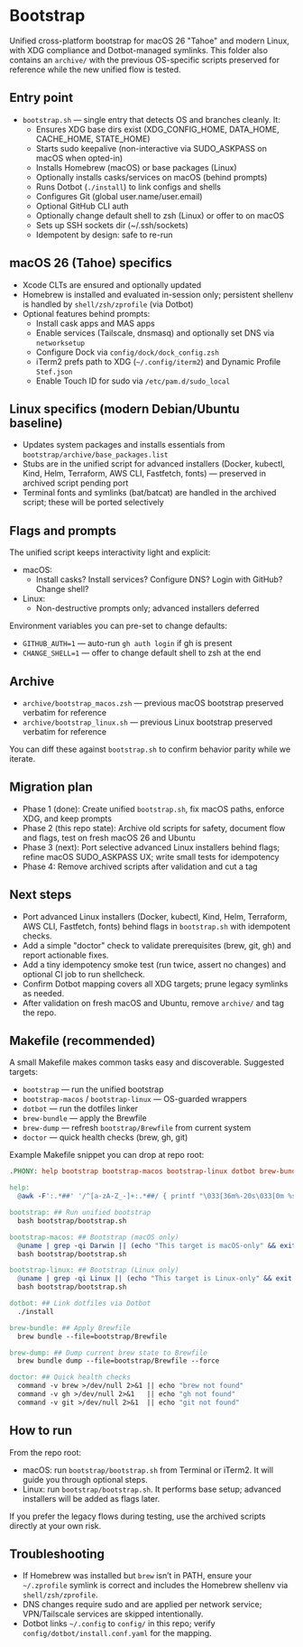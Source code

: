 # Bootstrap

Unified cross-platform bootstrap for macOS 26 "Tahoe" and modern Linux, with XDG compliance and Dotbot-managed symlinks. This folder also contains an `archive/` with the previous OS-specific scripts preserved for reference while the new unified flow is tested.

## Entry point

- `bootstrap.sh` — single entry that detects OS and branches cleanly. It:
  - Ensures XDG base dirs exist (XDG_CONFIG_HOME, DATA_HOME, CACHE_HOME, STATE_HOME)
  - Starts sudo keepalive (non-interactive via SUDO_ASKPASS on macOS when opted-in)
  - Installs Homebrew (macOS) or base packages (Linux)
  - Optionally installs casks/services on macOS (behind prompts)
  - Runs Dotbot (`./install`) to link configs and shells
  - Configures Git (global user.name/user.email)
  - Optional GitHub CLI auth
  - Optionally change default shell to zsh (Linux) or offer to on macOS
  - Sets up SSH sockets dir (~/.ssh/sockets)
  - Idempotent by design: safe to re-run

## macOS 26 (Tahoe) specifics

- Xcode CLTs are ensured and optionally updated
- Homebrew is installed and evaluated in-session only; persistent shellenv is handled by `shell/zsh/zprofile` (via Dotbot)
- Optional features behind prompts:
  - Install cask apps and MAS apps
  - Enable services (Tailscale, dnsmasq) and optionally set DNS via `networksetup`
  - Configure Dock via `config/dock/dock_config.zsh`
  - iTerm2 prefs path to XDG (`~/.config/iterm2`) and Dynamic Profile `Stef.json`
  - Enable Touch ID for sudo via `/etc/pam.d/sudo_local`

## Linux specifics (modern Debian/Ubuntu baseline)

- Updates system packages and installs essentials from `bootstrap/archive/base_packages.list`
- Stubs are in the unified script for advanced installers (Docker, kubectl, Kind, Helm, Terraform, AWS CLI, Fastfetch, fonts) — preserved in archived script pending port
- Terminal fonts and symlinks (bat/batcat) are handled in the archived script; these will be ported selectively

## Flags and prompts

The unified script keeps interactivity light and explicit:

- macOS:
  - Install casks? Install services? Configure DNS? Login with GitHub? Change shell?
- Linux:
  - Non-destructive prompts only; advanced installers deferred

Environment variables you can pre-set to change defaults:

- `GITHUB_AUTH=1` — auto-run `gh auth login` if gh is present
- `CHANGE_SHELL=1` — offer to change default shell to zsh at the end

## Archive

- `archive/bootstrap_macos.zsh` — previous macOS bootstrap preserved verbatim for reference
- `archive/bootstrap_linux.sh` — previous Linux bootstrap preserved verbatim for reference

You can diff these against `bootstrap.sh` to confirm behavior parity while we iterate.

## Migration plan

- Phase 1 (done): Create unified `bootstrap.sh`, fix macOS paths, enforce XDG, and keep prompts
- Phase 2 (this repo state): Archive old scripts for safety, document flow and flags, test on fresh macOS 26 and Ubuntu
- Phase 3 (next): Port selective advanced Linux installers behind flags; refine macOS SUDO_ASKPASS UX; write small tests for idempotency
- Phase 4: Remove archived scripts after validation and cut a tag

## Next steps

- Port advanced Linux installers (Docker, kubectl, Kind, Helm, Terraform, AWS CLI, Fastfetch, fonts) behind flags in `bootstrap.sh` with idempotent checks.
- Add a simple "doctor" check to validate prerequisites (brew, git, gh) and report actionable fixes.
- Add a tiny idempotency smoke test (run twice, assert no changes) and optional CI job to run shellcheck.
- Confirm Dotbot mapping covers all XDG targets; prune legacy symlinks as needed.
- After validation on fresh macOS and Ubuntu, remove `archive/` and tag the repo.

## Makefile (recommended)

A small Makefile makes common tasks easy and discoverable. Suggested targets:

- `bootstrap` — run the unified bootstrap
- `bootstrap-macos` / `bootstrap-linux` — OS-guarded wrappers
- `dotbot` — run the dotfiles linker
- `brew-bundle` — apply the Brewfile
- `brew-dump` — refresh `bootstrap/Brewfile` from current system
- `doctor` — quick health checks (brew, gh, git)

Example Makefile snippet you can drop at repo root:

```makefile
.PHONY: help bootstrap bootstrap-macos bootstrap-linux dotbot brew-bundle brew-dump doctor

help:
  @awk -F':.*##' '/^[a-zA-Z_-]+:.*##/ { printf "\033[36m%-20s\033[0m %s\n", $$1, $$2 }' $(MAKEFILE_LIST)

bootstrap: ## Run unified bootstrap
  bash bootstrap/bootstrap.sh

bootstrap-macos: ## Bootstrap (macOS only)
  @uname | grep -qi Darwin || (echo "This target is macOS-only" && exit 1)
  bash bootstrap/bootstrap.sh

bootstrap-linux: ## Bootstrap (Linux only)
  @uname | grep -qi Linux || (echo "This target is Linux-only" && exit 1)
  bash bootstrap/bootstrap.sh

dotbot: ## Link dotfiles via Dotbot
  ./install

brew-bundle: ## Apply Brewfile
  brew bundle --file=bootstrap/Brewfile

brew-dump: ## Dump current brew state to Brewfile
  brew bundle dump --file=bootstrap/Brewfile --force

doctor: ## Quick health checks
  command -v brew >/dev/null 2>&1 || echo "brew not found"
  command -v gh >/dev/null 2>&1   || echo "gh not found"
  command -v git >/dev/null 2>&1  || echo "git not found"
```

## How to run

From the repo root:

- macOS: run `bootstrap/bootstrap.sh` from Terminal or iTerm2. It will guide you through optional steps.
- Linux: run `bootstrap/bootstrap.sh`. It performs base setup; advanced installers will be added as flags later.

If you prefer the legacy flows during testing, use the archived scripts directly at your own risk.

## Troubleshooting

- If Homebrew was installed but `brew` isn’t in PATH, ensure your `~/.zprofile` symlink is correct and includes the Homebrew shellenv via `shell/zsh/zprofile`.
- DNS changes require sudo and are applied per network service; VPN/Tailscale services are skipped intentionally.
- Dotbot links `~/.config` to `config/` in this repo; verify `config/dotbot/install.conf.yaml` for the mapping.

